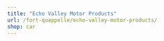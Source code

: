 ```yaml
---
title: "Echo Valley Motor Products"
url: /fort-quappelle/echo-valley-motor-products/
shop: car
---
```

